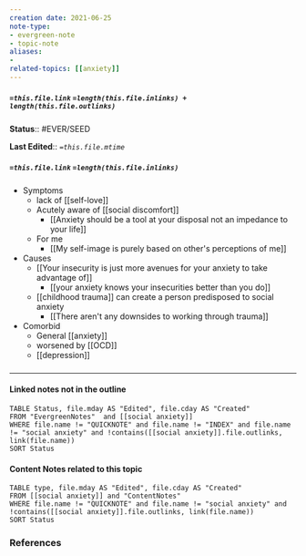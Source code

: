 ```yaml
---
creation date: 2021-06-25
note-type: 
- evergreen-note
- topic-note
aliases:
- 
related-topics: [[anxiety]]
---
```

 
##### `=this.file.link` `=length(this.file.inlinks) + length(this.file.outlinks)`

**Status**:: #EVER/SEED

**Last Edited**:: *`=this.file.mtime`*
##### `=this.file.link` `=length(this.file.inlinks)` 
- Symptoms
	- lack of [[self-love]]
	- Acutely aware of [[social discomfort]]
		- [[Anxiety should be a tool at your disposal not an impedance to your life]]
	- For me
		- [[My self-image is purely based on other's perceptions of me]]
- Causes
	- [[Your insecurity is just more avenues for your anxiety to take advantage of]]
		- [[your anxiety knows your insecurities better than you do]]
	- [[childhood trauma]] can create a person predisposed to social anxiety
		- [[There aren't any downsides to working through trauma]]
- Comorbid
	- General [[anxiety]]
	- worsened by [[OCD]]
	- [[depression]] 

### <hr class="dataviews"/>

#### Linked notes not in the outline
```dataview
TABLE Status, file.mday AS "Edited", file.cday AS "Created"
FROM "EvergreenNotes"  and [[social anxiety]]
WHERE file.name != "QUICKNOTE" and file.name != "INDEX" and file.name != "social anxiety" and !contains([[social anxiety]].file.outlinks, link(file.name))
SORT Status
```

#### Content Notes related to this topic
```dataview
TABLE type, file.mday AS "Edited", file.cday AS "Created"
FROM [[social anxiety]] and "ContentNotes"
WHERE file.name != "QUICKNOTE" and file.name != "social anxiety" and !contains([[social anxiety]].file.outlinks, link(file.name))
SORT Status
```

### References